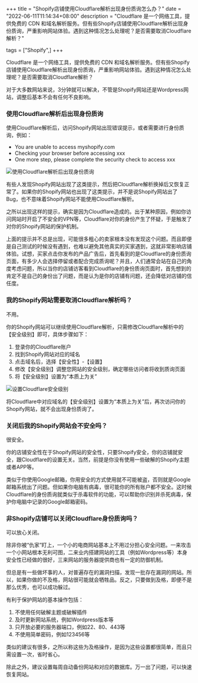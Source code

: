 +++
title = "Shopify店铺使用Cloudflare解析出现身份质询怎么办？"
date = "2022-06-11T11:14:34+08:00"
description = "Cloudflare 是一个网络工具，提供免费的 CDN 和域名解析服务。但有些Shopify店铺使用Cloudflare解析出现身份质询，严重影响网站体验。遇到这种情况怎么处理呢？是否需要取消Cloudflare解析？"

tags = ["Shopify",]
+++

Cloudflare 是一个网络工具，提供免费的 CDN 和域名解析服务。但有些Shopify店铺使用Cloudflare解析出现身份质询，严重影响网站体验。遇到这种情况怎么处理呢？是否需要取消Cloudflare解析？
<!--more-->

对于大多数网站来说，3分钟就可以解决，不管是Shopify网站还是Wordpress网站，调整后基本不会有任何不良影响。

### 使用Cloudflare解析后出现身份质询

使用Cloudflare解析后，访问Shopify网站出现错误提示，或者需要进行身份质询，例如：

* You are unable to access myshopify.com
* Checking your browser before accessing xxx
* One more step, please complete the security check to access xxx

![使用Cloudflare解析后出现身份质询](/images/2022/0611-使用Cloudflare解析后出现身份质询.png)

有些人发现Shopify网站出现了这类提示，然后把Cloudflare解析换掉后又恢复正常了。如果你的Shopify网站也出现了这类提示，并不是说Shopify网站出了Bug，也不意味着Shopify网站不能使用Cloudflare解析。

之所以出现这样的提示，确实是因为Cloudflare造成的。出于某种原因，例如你访问网站时开启了不安全的VPN等，Cloudflare对你的身份产生了怀疑，于是触发了对你的Shopify网站的保护机制。

上面的提示并不总是出现，可能很多粗心的卖家根本没有发现这个问题。而且即便是自己测试的时候没有遇到，也难以避免其他真实的买家遇到，这就非常影响店铺体验。试想，买家点击你发布的产品广告后，首先看到的是Cloudflare的身份质询页面，有多少人会选择停留或者配合完成质询呢？并且，人们通常会站在自己的角度考虑问题，所以当你的店铺访客看到Cloudflare的身份质询页面时，首先想到的肯定不是自己的身份出了问题，而是认为是你的店铺有问题，还会降低对店铺的信任度。

### 我的Shopify网站需要取消Cloudflare解析吗？

不用。

你的Shopify网站可以继续使用Cloudflare解析，只需修改Cloudflare解析中的【安全级别】即可，具体步骤如下：

1. 登录你的Cloudflare账户
2. 找到Shopify网站对应的域名
3. 点击域名后，选择【安全性】-【设置】
4. 修改【安全级别】调整您网站的安全级别，确定哪些访问者将收到质询页面
5. 将【安全级别】设置为“本质上为关”

![设置Cloudflare安全级别](/images/2022/0611-设置Cloudflare安全级别.png)

将Cloudflare中对应域名的【安全级别】设置为“本质上为关”后，再次访问你的Shopify网站，就不会出现身份质询了。

### 关闭后我的Shopify网站会不安全吗？

很安全。

你的店铺安全性在于Shopify网站的安全性，只要Shopify安全，你的店铺就安全，跟Cloudflare的设置无关。当然，前提是你没有使用一些破解的Shopify主题或者APP等。

类似于你使用Google邮箱，你用安全的方式使用就不可能被盗，否则就是Google邮箱系统出了问题。但如果你电脑有病毒，很可能你的所有账户都不安全。这时候Cloudflare的身份质询就类似于杀毒软件的功能，可以帮助你识别并杀死病毒，保护你电脑中记录的Google邮箱密码。

### 非Shopify店铺可以关闭Cloudflare身份质询吗？

可以放心关闭。

除非你被“仇家”盯上，一个小的电商网站基本上不用过分担心安全问题。一来攻击一个小网站根本无利可图，二来业内搭建网站的工具（例如Wordpress等）本身安全性已经做的很好，三来网站的服务器提供商也有一定的防御机制。

但总是有一些做坏事的人，对普遍存在的漏洞扫描，发现一批存在漏洞的网站。所以，如果你做的不及格，网站很可能就会牺牲品。反之，只要做到及格，即便不是那么优秀，也可以成功躲过。

有利于保护网站的基本操作包括：
1. 不使用任何破解主题或破解插件
2. 及时更新网站系统，例如Wordpress版本等
3. 只开放必要的服务器端口，例如22、80、443等
4. 不使用简单密码，例如123456等

类似的建议有很多，之所以称这些为及格操作，是因为这些设置都很简单，而且只需设置一次，省时省心。

除此之外，建议设置每周自动备份网站和对应的数据库。万一出了问题，可以快速恢复网站。